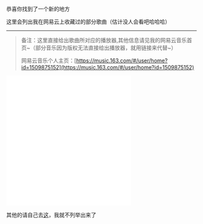 恭喜你找到了一个新的地方

这里会列出我在网易云上收藏过的部分歌曲（估计没人会看吧哈哈哈）

---

>备注：这里直接给出歌曲所对应的播放器,其他信息请见我的网易云音乐首页~（部分音乐因为版权无法直接给出播放器，就用链接来代替~）
>
>网易云音乐个人主页：[https://music.163.com/#/user/home?id=1509875152](https://music.163.com/#/user/home?id=1509875152)

<iframe frameborder="no" border="0" marginwidth="0" marginheight="0" width=330 height=86 src="//music.163.com/outchain/player?type=2&id=1413937679&auto=0&height=66"></iframe>

<iframe frameborder="no" border="0" marginwidth="0" marginheight="0" width=330 height=86 src="//music.163.com/outchain/player?type=2&id=22660286&auto=0&height=66"></iframe>

<iframe frameborder="no" border="0" marginwidth="0" marginheight="0" width=330 height=86 src="//music.163.com/outchain/player?type=2&id=22705492&auto=0&height=66"></iframe>

<iframe frameborder="no" border="0" marginwidth="0" marginheight="0" width=330 height=86 src="//music.163.com/outchain/player?type=2&id=28181959&auto=0&height=66"></iframe>

其他的请自己去[这](https://music.163.com/#/playlist?id=2300462211)，我就不列举出来了
